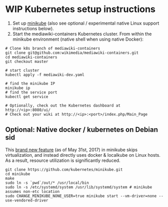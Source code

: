 # WIP Kubernetes setup instructions

1) Set up [minikube](https://github.com/kubernetes/minikube) (also see
optional / experimental native Linux support instructions below).
2) Start the mediawiki-containers Kubernetes cluster. From within the minikube
environment (native shell when using native Docker):

```
# Clone k8s branch of mediawiki-containers
git clone git@github.com:wikimedia/mediawiki-containers.git
cd mediawiki-containers
git checkout master

# start cluster
kubectl apply -f mediawiki-dev.yaml

# find the minikube IP
minikube ip
# find the service port
kubectl get service

# Optionally, check out the Kubernetes dashboard at http://<ip>:8080/ui/
# Check out your wiki at http://<ip>:<port>/index.php/Main_Page
```

## Optional: Native docker / kubernetes on Debian sid

This [brand new
feature](https://github.com/kubernetes/minikube/commit/ccb0fb3bd2dddbb172e00197d7ba5e7d3aaf9e0f)
(as of May 31st, 2017) in minikube skips virtualization, and instead directly
uses docker & localkube on Linux hosts. As a result, resource utilization is
significantly reduced.

```
git clone https://github.com/kubernetes/minikube.git
cd minikube
make
sudo ln -s `pwd`/out/* /usr/local/bin
sudo ln -s /etc/systemd/system /usr/lib/systemd/system # minikube assumes non-etc location
sudo CHANGE_MINIKUBE_NONE_USER=true minikube start --vm-driver=none --use-vendored-driver
```

